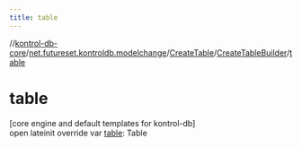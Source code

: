```yaml
---
title: table
---
```

//[kontrol-db-core](../../../../index.html)/[net.futureset.kontroldb.modelchange](../../index.html)/[CreateTable](../index.html)/[CreateTableBuilder](index.html)/[table](table.html)



# table



[core engine and default templates for kontrol-db]\
open lateinit override var [table](table.html): Table




